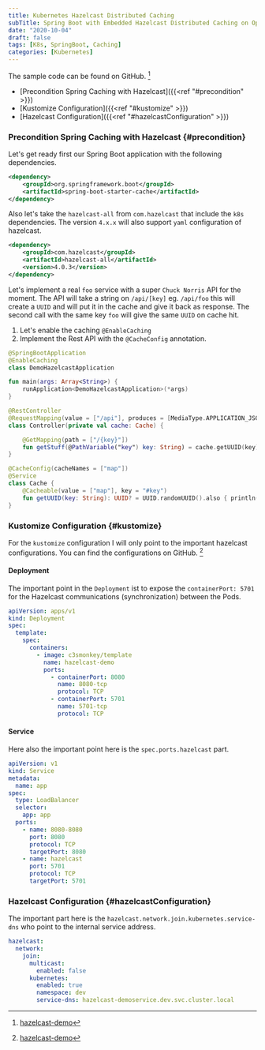 ```yaml
---
title: Kubernetes Hazelcast Distributed Caching  
subTitle: Spring Boot with Embedded Hazelcast Distributed Caching on Openshift  
date: "2020-10-04"
draft: false
tags: [K8s, SpringBoot, Caching]
categories: [Kubernetes]
---
```

The sample code can be found on GitHub. [^GitHub] 

* [Precondition Spring Caching with Hazelcast]({{<ref "#precondition" >}}) 
* [Kustomize Configuration]({{<ref "#kustomize" >}}) 
* [Hazelcast Configuration]({{<ref "#hazelcastConfiguration" >}}) 


### Precondition Spring Caching with Hazelcast {#precondition}
Let's get ready first our Spring Boot application with the following dependencies.

```xml
<dependency>
    <groupId>org.springframework.boot</groupId>
    <artifactId>spring-boot-starter-cache</artifactId>
</dependency>
``` 
Also let's take the `hazelcast-all` from `com.hazelcast` that include the `k8s` dependencies.
The version `4.x.x`  will also support `yaml` configuration of hazelcast.
```xml
<dependency>
    <groupId>com.hazelcast</groupId>
    <artifactId>hazelcast-all</artifactId>
    <version>4.0.3</version>
</dependency>
```

Let's implement a real `foo` service with a super `Chuck Norris` API for the moment.
The API will take a string on `/api/[key]` eg. `/api/foo` this will create a `UUID` and will put it in the cache and give it back as response.
The second call with the same key `foo` will give the same `UUID` on cache hit.  

1. Let's enable the caching 
   ```@EnableCaching```
2. Implement the Rest API with the `@CacheConfig` annotation.

```kotlin
@SpringBootApplication
@EnableCaching
class DemoHazelcastApplication

fun main(args: Array<String>) {
	runApplication<DemoHazelcastApplication>(*args)
}

@RestController
@RequestMapping(value = ["/api"], produces = [MediaType.APPLICATION_JSON_VALUE])
class Controller(private val cache: Cache) {

	@GetMapping(path = ["/{key}"])
	fun getStuff(@PathVariable("key") key: String) = cache.getUUID(key)
}

@CacheConfig(cacheNames = ["map"])
@Service
class Cache {
	@Cacheable(value = ["map"], key = "#key")
	fun getUUID(key: String): UUID? = UUID.randomUUID().also { println("Generated $it") }
}
```

### Kustomize Configuration {#kustomize}
For the `kustomize` configuration I will only point to the important hazelcast configurations. 
You can find the configurations on GitHub. [^GitHub]  
#### Deployment
The important point in the `Deployment` ist to expose the `containerPort: 5701` for the Hazelcast communications (synchronization) between the Pods.
```yaml
apiVersion: apps/v1
kind: Deployment
spec:
  template:
    spec:
      containers:
        - image: c3smonkey/template
          name: hazelcast-demo
          ports:
            - containerPort: 8080
              name: 8080-tcp
              protocol: TCP
            - containerPort: 5701
              name: 5701-tcp
              protocol: TCP
```
#### Service
Here also the important point here is the `spec.ports.hazelcast` part.
```yaml
apiVersion: v1
kind: Service
metadata:
  name: app
spec:
  type: LoadBalancer
  selector:
    app: app
  ports:
    - name: 8080-8080
      port: 8080
      protocol: TCP
      targetPort: 8080
    - name: hazelcast
      port: 5701
      protocol: TCP
      targetPort: 5701
```

### Hazelcast Configuration {#hazelcastConfiguration}
The important part here is the `hazelcast.network.join.kubernetes.service-dns` who point to the internal service address.
```yaml
hazelcast:
  network:
    join:
      multicast:
        enabled: false
      kubernetes:
        enabled: true
        namespace: dev
        service-dns: hazelcast-demoservice.dev.svc.cluster.local
```



[^GitHub]: [hazelcast-demo](https://github.com/marzelwidmer/hazelcast-demo)

